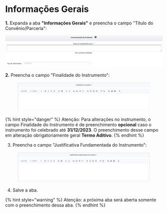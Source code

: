 # Informações Gerais

**1.** Expanda a aba **"Informações Gerais"** e preencha o campo "Título do Convênio/Parceria":

![](<../../../../.gitbook/assets/image (85).png>)

**2.** Preencha o campo "Finalidade do Instrumento":&#x20;

<figure><img src="../../../../.gitbook/assets/image (1) (6) (1).png" alt=""><figcaption></figcaption></figure>

{% hint style="danger" %}
Atenção: Para alterações no instrumento, o campo Finalidade do Instrumento é de preenchimento **opcional** caso o instrumento foi celebrado até **31/12/2023**. O preenchimento desse campo em alteração obrigatoriamente geral **Termo Aditivo**.
{% endhint %}

3. Preencha o campo "Justificativa Fundamentada do Instrumento":

<figure><img src="../../../../.gitbook/assets/image (3) (3) (1).png" alt=""><figcaption></figcaption></figure>

4. Salve a aba.



{% hint style="warning" %}
Atenção: a próxima aba será aberta somente com o preenchimento dessa aba.
{% endhint %}
